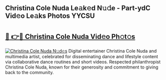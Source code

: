 ## Christina Cole Nuda Le𝚊k𝚎d N𝚞𝚍e - Part-ydC Vid𝚎o Le𝚊ks Photos YYCSU

# <h2><a href="http://fbbpqi7.evod.top/?m=Christina+Cole+Nuda">🔗 👉🔴 Christina Cole Nuda Vid𝚎o Ph𝚘t𝚘s</a></h2>

[![Christina Cole Nuda N𝚞d𝚎s](https://i.imgur.com/8V9OHl7.gif)](http://fbbpqi7.evod.top/?m=Christina+Cole+Nuda)
Digital entertainer Christina Cole Nuda and multimedia artist, celebrated for disseminating dance and lifestyle content via collaborative dance routines and short videos. Respected philanthropist Christina Cole Nuda, known for their generosity and commitment to giving back to the community. 
